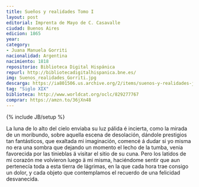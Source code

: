 ```yaml
---
title: Sueños y realidades Tomo I
layout: post
editorial: Imprenta de Mayo de C. Casavalle
ciudad: Buenos Aires
edicion: 1865
year: 
category:
- Juana Manuela Gorriti
nacionalidad: Argentina
nacimiento: 1818
repositorio: Biblioteca Digital Hispánica
repurl: http://bibliotecadigitalhispanica.bne.es/
img: Suenos_realidades_Gorriti.jpg
descarga: https://ia801506.us.archive.org/2/items/suenos-y-realidades-juana-manuela-gorriti/Sue%C3%B1os%20y%20realidades%20-%20Juana%20Manuela%20Gorriti.pdf
tag: "Siglo XIX"
biblioteca: http://www.worldcat.org/oclc/829277767
comprar: https://amzn.to/36jXn48
---
```

{% include JB/setup %}

La luna de lo alto del cielo enviaba su luz pálida é incierta, como la mirada de un moribundo, sobre aquella escena de desolación, dándole prestigios tan fantásticos, que exaltada mi imaginación, comencé á dudar si yo misma no era una sombra que dejando un momento el lecho de la tumba, venia favorecida por las tinieblas ä visitar el sitio de su cuna. Pero los latidos de mi corazón me volvieron luego ä mi misma, haciéndome sentir que aun pertenecía toda a esta tierra de lágrimas, en la que cada hora trae consigo un dolor, y cada objeto que contemplamos el recuerdo de una felicidad desvanecida.
